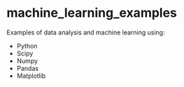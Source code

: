 machine_learning_examples
=========================
Examples of data analysis and machine learning using:
- Python
- Scipy
- Numpy
- Pandas
- Matplotlib
